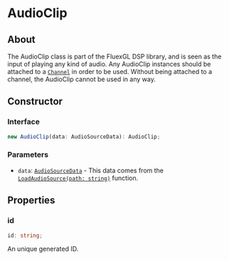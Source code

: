 # AudioClip

## About 
The AudioClip class is part of the FluexGL DSP library, and is seen as the input of playing any kind of audio. Any AudioClip instances should be attached to a [``Channel``](./Channel.md) in order to be used. Without being attached to a channel, the AudioClip cannot be used in any way.

## Constructor

### Interface
```ts
new AudioClip(data: AudioSourceData): AudioClip;
```

### Parameters

- ``data``: [``AudioSourceData``](../interfaces/AudioSourceData.md) -
This data comes from the [``LoadAudioSource(path: string)``](../helpers/LoadAudioSource.md) function.

## Properties

### id
```ts
id: string;
```

An unique generated ID.